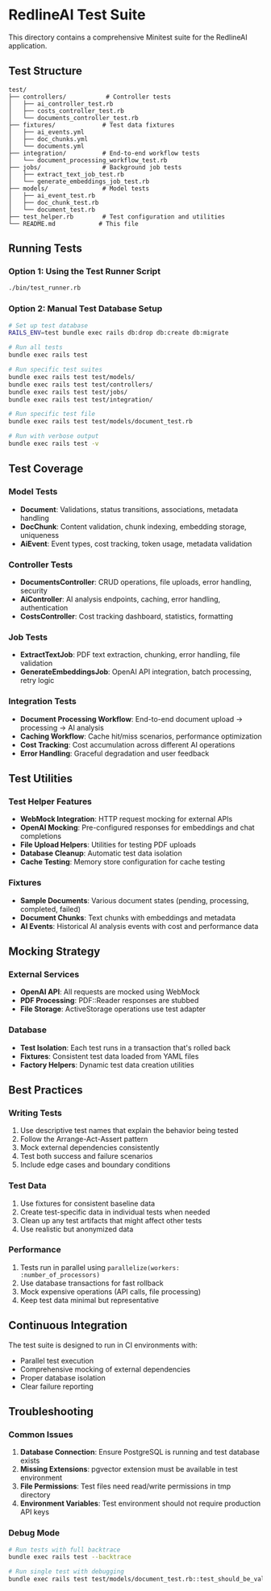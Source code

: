 # RedlineAI Test Suite

This directory contains a comprehensive Minitest suite for the RedlineAI application.

## Test Structure

```
test/
├── controllers/           # Controller tests
│   ├── ai_controller_test.rb
│   ├── costs_controller_test.rb
│   └── documents_controller_test.rb
├── fixtures/             # Test data fixtures
│   ├── ai_events.yml
│   ├── doc_chunks.yml
│   └── documents.yml
├── integration/          # End-to-end workflow tests
│   └── document_processing_workflow_test.rb
├── jobs/                 # Background job tests
│   ├── extract_text_job_test.rb
│   └── generate_embeddings_job_test.rb
├── models/               # Model tests
│   ├── ai_event_test.rb
│   ├── doc_chunk_test.rb
│   └── document_test.rb
├── test_helper.rb        # Test configuration and utilities
└── README.md            # This file
```

## Running Tests

### Option 1: Using the Test Runner Script

```bash
./bin/test_runner.rb
```

### Option 2: Manual Test Database Setup

```bash
# Set up test database
RAILS_ENV=test bundle exec rails db:drop db:create db:migrate

# Run all tests
bundle exec rails test

# Run specific test suites
bundle exec rails test test/models/
bundle exec rails test test/controllers/
bundle exec rails test test/jobs/
bundle exec rails test test/integration/

# Run specific test file
bundle exec rails test test/models/document_test.rb

# Run with verbose output
bundle exec rails test -v
```

## Test Coverage

### Model Tests

- **Document**: Validations, status transitions, associations, metadata handling
- **DocChunk**: Content validation, chunk indexing, embedding storage, uniqueness
- **AiEvent**: Event types, cost tracking, token usage, metadata validation

### Controller Tests

- **DocumentsController**: CRUD operations, file uploads, error handling, security
- **AiController**: AI analysis endpoints, caching, error handling, authentication
- **CostsController**: Cost tracking dashboard, statistics, formatting

### Job Tests

- **ExtractTextJob**: PDF text extraction, chunking, error handling, file validation
- **GenerateEmbeddingsJob**: OpenAI API integration, batch processing, retry logic

### Integration Tests

- **Document Processing Workflow**: End-to-end document upload → processing → AI analysis
- **Caching Workflow**: Cache hit/miss scenarios, performance optimization
- **Cost Tracking**: Cost accumulation across different AI operations
- **Error Handling**: Graceful degradation and user feedback

## Test Utilities

### Test Helper Features

- **WebMock Integration**: HTTP request mocking for external APIs
- **OpenAI Mocking**: Pre-configured responses for embeddings and chat completions
- **File Upload Helpers**: Utilities for testing PDF uploads
- **Database Cleanup**: Automatic test data isolation
- **Cache Testing**: Memory store configuration for cache testing

### Fixtures

- **Sample Documents**: Various document states (pending, processing, completed, failed)
- **Document Chunks**: Text chunks with embeddings and metadata
- **AI Events**: Historical AI analysis events with cost and performance data

## Mocking Strategy

### External Services

- **OpenAI API**: All requests are mocked using WebMock
- **PDF Processing**: PDF::Reader responses are stubbed
- **File Storage**: ActiveStorage operations use test adapter

### Database

- **Test Isolation**: Each test runs in a transaction that's rolled back
- **Fixtures**: Consistent test data loaded from YAML files
- **Factory Helpers**: Dynamic test data creation utilities

## Best Practices

### Writing Tests

1. Use descriptive test names that explain the behavior being tested
2. Follow the Arrange-Act-Assert pattern
3. Mock external dependencies consistently
4. Test both success and failure scenarios
5. Include edge cases and boundary conditions

### Test Data

1. Use fixtures for consistent baseline data
2. Create test-specific data in individual tests when needed
3. Clean up any test artifacts that might affect other tests
4. Use realistic but anonymized data

### Performance

1. Tests run in parallel using `parallelize(workers: :number_of_processors)`
2. Use database transactions for fast rollback
3. Mock expensive operations (API calls, file processing)
4. Keep test data minimal but representative

## Continuous Integration

The test suite is designed to run in CI environments with:

- Parallel test execution
- Comprehensive mocking of external dependencies
- Proper database isolation
- Clear failure reporting

## Troubleshooting

### Common Issues

1. **Database Connection**: Ensure PostgreSQL is running and test database exists
2. **Missing Extensions**: pgvector extension must be available in test environment
3. **File Permissions**: Test files need read/write permissions in tmp directory
4. **Environment Variables**: Test environment should not require production API keys

### Debug Mode

```bash
# Run tests with full backtrace
bundle exec rails test --backtrace

# Run single test with debugging
bundle exec rails test test/models/document_test.rb::test_should_be_valid_with_valid_attributes -v
```

